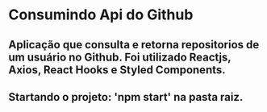 # Consumindo Api do Github

## Aplicação que consulta e retorna repositorios de um usuário no Github. Foi utilizado Reactjs, Axios, React Hooks e Styled Components.

## Startando o projeto: 'npm start' na pasta raiz.
